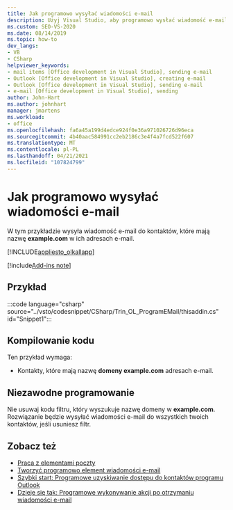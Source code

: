 ```yaml
---
title: Jak programowo wysyłać wiadomości e-mail
description: Użyj Visual Studio, aby programowo wysłać wiadomość e-mail z programu Microsoft Outlook. W tym przykładzie wiadomość e-mail jest wysyłana do kontaktów, które mają nazwę example.com.
ms.custom: SEO-VS-2020
ms.date: 08/14/2019
ms.topic: how-to
dev_langs:
- VB
- CSharp
helpviewer_keywords:
- mail items [Office development in Visual Studio], sending e-mail
- Outlook [Office development in Visual Studio], creating e-mail
- Outlook [Office development in Visual Studio], sending e-mail
- e-mail [Office development in Visual Studio], sending
author: John-Hart
ms.author: johnhart
manager: jmartens
ms.workload:
- office
ms.openlocfilehash: fa6a45a199d4edce924f0e36a971026726d96eca
ms.sourcegitcommit: 4b40aac584991cc2eb2186c3e4f4a7fcd522f607
ms.translationtype: MT
ms.contentlocale: pl-PL
ms.lasthandoff: 04/21/2021
ms.locfileid: "107824799"
---
```

# <a name="how-to-programmatically-send-email"></a>Jak programowo wysyłać wiadomości e-mail
  W tym przykładzie wysyła wiadomość e-mail do kontaktów, które mają nazwę **example.com** w ich adresach e-mail.

 [!INCLUDE[appliesto_olkallapp](../vsto/includes/appliesto-olkallapp-md.md)]

[!include[Add-ins note](includes/addinsnote.md)]

## <a name="example"></a>Przykład
 :::code language="csharp" source="../vsto/codesnippet/CSharp/Trin_OL_ProgramEMail/thisaddin.cs" id="Snippet1":::

## <a name="compile-the-code"></a>Kompilowanie kodu
 Ten przykład wymaga:

- Kontakty, które mają nazwę **domeny example.com** adresach e-mail.

## <a name="robust-programming"></a>Niezawodne programowanie
 Nie usuwaj kodu filtru, który wyszukuje nazwę domeny w **example.com**. Rozwiązanie będzie wysyłać wiadomości e-mail do wszystkich twoich kontaktów, jeśli usuniesz filtr.

## <a name="see-also"></a>Zobacz też
- [Praca z elementami poczty](../vsto/working-with-mail-items.md)
- [Tworzyć programowo element wiadomości e-mail](../vsto/how-to-programmatically-create-an-e-mail-item.md)
- [Szybki start: Programowe uzyskiwanie dostępu do kontaktów programu Outlook](../vsto/how-to-programmatically-access-outlook-contacts.md)
- [Dzieje się tak: Programowe wykonywanie akcji po otrzymaniu wiadomości e-mail](../vsto/how-to-programmatically-perform-actions-when-an-e-mail-message-is-received.md)
